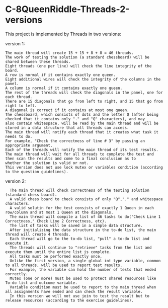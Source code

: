 # C-8QueenRiddle-Threads-2-versions
This project is implemented by Threads in two versions:

  version 1:
  
    The main thread will create 15 + 15 + 8 + 8 = 46 threads.
    The work of testing the solution (a standard chessboard) will be shared between these threads.
    Eight threads (one per line) will check the line integrity of the board.
    A row is normal if it contains exactly one queen.
    Eight additional wires will check the integrity of the columns in the panel.
    A column is normal if it contains exactly one queen.
    The rest of the threads will check the diagonals in the panel, one for each thread.
    There are 15 diagonals that go from left to right, and 15 that go from right to left.
    A diagonal is correct if it contains at most one queen.
    The chessboard, which consists of dots and the letter Q (after being checked that it contains only "." and "Q" characters), and may     also contain whitespace, will be read by the main thread and will be stored in a data structure that all threads can access.
    The main thread will notify each thread that it creates what task it needs to do.
    For example, "Check the correctness of line # 3" by passing an appropriate argument.
    Each of the threads will notify the main thread of its test results.
    The main thread will wait for all threads to complete the test and then scan the results and come to a final conclusion as to           whether the solution is valid or not.
    This version does not use lock mutex or variables condition (according to the question guidelines).
    
  version 2:
  
      The main thread will check correctness of the testing solution (standard chess board).
      A valid chess board to check consists of only "Q","." and whitespace characters.
      A valid solutin for the test consists of exactly 1 Queen in each row/column and at most 1 Queen at the diagonals.
      The main thread will compile a list of 46 tasks to do("Check Line 1 Correctness," Check Line 2 Correctness, etc).
      The list of tasks will be saved in a simple data structure.
      After initializing the data structure in the to-do list, the main thread will create 4 threads.
      Each thread will go to the to-do list, "pull" a to-do list and execute it.
      The threads will continue to "retrieve" tasks from the list and execute them until the entire list is complete.
      All tasks must be performed exactly once.
      Unlike the first version, a single global int type variable, common to all threads, will be used to report test results.
      For example, the variable can hold the number of tests that ended correctly.
      Mutex (one or more) must be used to protect shared resources like To-do list and outcome variable.
      Variable condition must be used to report to the main thread when all assignments have ended and can check the result variable.
      In this version we will not use join to test the result but to release resources (according to the exercise guidelines).
